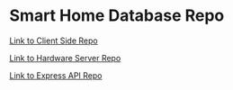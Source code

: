 # Smart Home Database Repo

[Link to Client Side Repo](https://github.com/bradford-hamilton/SmartHome-ClientSide)

[Link to Hardware Server Repo](https://github.com/bradford-hamilton/SmartHome-HardwareFirebase)

[Link to Express API Repo](https://github.com/bradford-hamilton/SmartHome-ExpressAPI)
